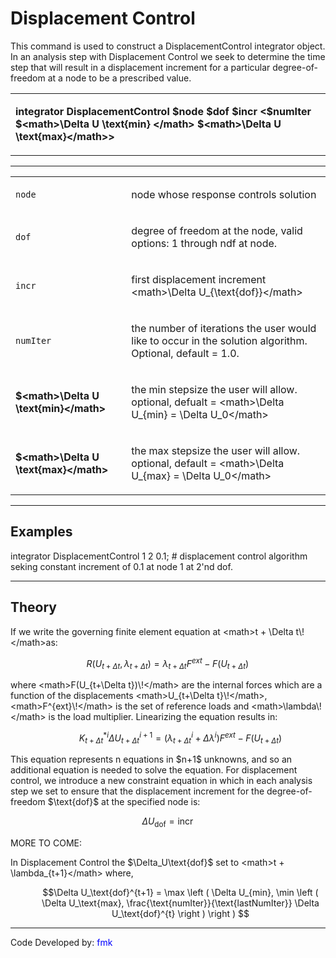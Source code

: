 # Displacement Control

<p>This command is used to construct a DisplacementControl integrator
object. In an analysis step with Displacement Control we seek to
determine the time step that will result in a displacement increment for
a particular degree-of-freedom at a node to be a prescribed value.</p>
<table>
<tbody>
<tr class="odd">
<td><p><strong>integrator DisplacementControl $node $dof $incr
&lt;$numIter $&lt;math&gt;\Delta U \text{min} &lt;/math&gt;
$&lt;math&gt;\Delta U \text{max}&lt;/math&gt;&gt;</strong></p></td>
</tr>
</tbody>
</table>
<hr />
<table>
<tbody>
<tr class="odd">
<td><p><code class="parameter-table-variable">node</code></p></td>
<td><p>node whose response controls solution</p></td>
</tr>
<tr class="even">
<td><p><code class="parameter-table-variable">dof</code></p></td>
<td><p>degree of freedom at the node, valid options: 1 through ndf at
node.</p></td>
</tr>
<tr class="odd">
<td><p><code class="parameter-table-variable">incr</code></p></td>
<td><p>first displacement increment &lt;math&gt;\Delta
U_{\text{dof}}&lt;/math&gt;</p></td>
</tr>
<tr class="even">
<td><p><code class="parameter-table-variable">numIter</code></p></td>
<td><p>the number of iterations the user would like to occur in the
solution algorithm. Optional, default = 1.0.</p></td>
</tr>
<tr class="odd">
<td><p><strong>$&lt;math&gt;\Delta U
\text{min}&lt;/math&gt;</strong></p></td>
<td><p>the min stepsize the user will allow. optional, defualt =
&lt;math&gt;\Delta U_{min} = \Delta U_0&lt;/math&gt;</p></td>
</tr>
<tr class="even">
<td><p><strong>$&lt;math&gt;\Delta U
\text{max}&lt;/math&gt;</strong></p></td>
<td><p>the max stepsize the user will allow. optional, default =
&lt;math&gt;\Delta U_{max} = \Delta U_0&lt;/math&gt;</p></td>
</tr>
</tbody>
</table>
<hr />

## Examples

<p>integrator DisplacementControl 1 2 0.1; # displacement control
algorithm seking constant increment of 0.1 at node 1 at 2'nd dof.</p>
<hr />

## Theory

<p>If we write the governing finite element equation at &lt;math&gt;t +
\Delta t\!&lt;/math&gt;as:</p>

$$ R(U_{t+\Delta t}, \lambda_{t+\Delta t}) = \lambda_{t+\Delta
t} F^{ext} - F(U_{t+\Delta t}) \!$$


<p>where &lt;math&gt;F(U_{t+\Delta t})\!&lt;/math&gt; are the internal
forces which are a function of the displacements &lt;math&gt;U_{t+\Delta
t}\!&lt;/math&gt;, &lt;math&gt;F^{ext}\!&lt;/math&gt; is the set of
reference loads and &lt;math&gt;\lambda\!&lt;/math&gt; is the load
multiplier. Linearizing the equation results in:</p>
<dl>
<dt></dt>
<dd>

$$K_{t+\Delta t}^{*i} \Delta U_{t+\Delta t}^{i+1} = \left (
\lambda^i_{t+\Delta t} + \Delta \lambda^i \right ) F^{ext} -
F(U_{t+\Delta t})$$

</dd>
</dl>
<p>This equation represents n equations in $n+1$
unknowns, and so an additional equation is needed to solve the equation.
For displacement control, we introduce a new constraint equation in
which in each analysis step we set to ensure that the displacement
increment for the degree-of-freedom $\text{dof}$
at the specified node is:</p>

$$ \Delta U_\text{dof} = \text{incr}\!$$


<p>MORE TO COME:</p>
<p>In Displacement Control the
$\Delta_U\text{dof}$ set to &lt;math&gt;t +
\lambda_{t+1}&lt;/math&gt; where,</p>
<dl>
<dt></dt>
<dd>

$$\Delta U_\text{dof}^{t+1} = \max \left ( \Delta U_{min},
\min \left ( \Delta U_\text{max},
\frac{\text{numIter}}{\text{lastNumIter}} \Delta U_\text{dof}^{t} \right
) \right ) $$

</dd>
</dl>
<hr />
<p>Code Developed by: <span style="color:blue"> fmk
</span></p>
